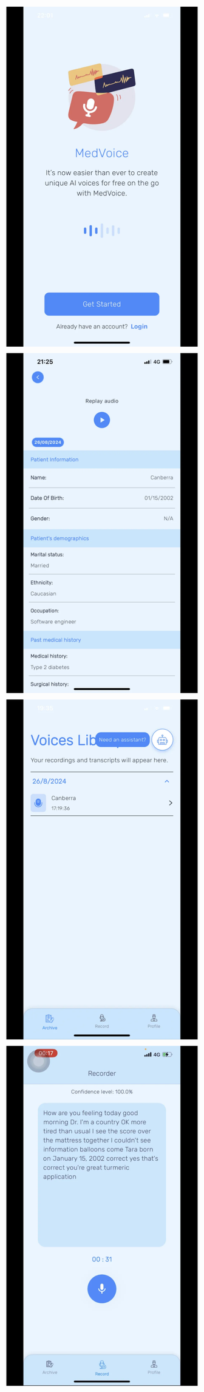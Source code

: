 ![Alt text](Screenshots/on_boarding_message_view-1920w.png)

![Alt text](Screenshots/detailed_transcript_view-1920w.png)

![Alt text](Screenshots/medical_archive_view-1920w.png)

![Alt text](Screenshots/recording_view-1920w.png)
